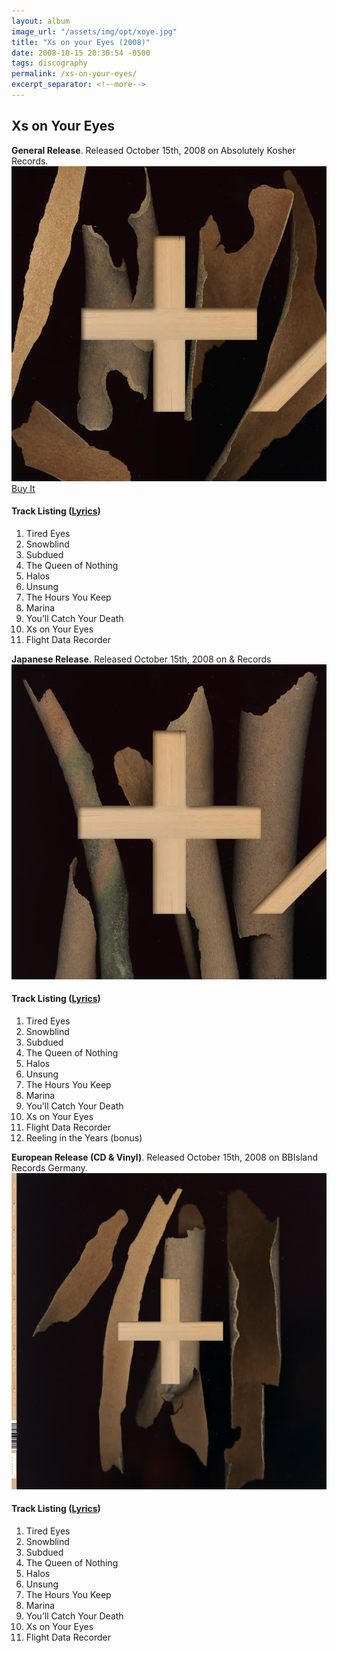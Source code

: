 ```yaml
---
layout: album
image_url: "/assets/img/opt/xoye.jpg"
title: "Xs on your Eyes (2008)"
date: 2008-10-15 20:30:54 -0500
tags: discography
permalink: /xs-on-your-eyes/
excerpt_separator: <!--more-->
---
```


<!--more-->

## Xs on Your Eyes

<div id="container">
    <div id="release-info">
        <b>General Release</b>. Released October 15th, 2008 on Absolutely Kosher Records.
    </div>
    <div id="release-container">
        <div id="artwork">
            <a href="/assets/img/full/xoye.jpg" alt="Full res version"><img src="/assets/img/opt/xoye.jpg"/></a>
            <div id="buy-album-btn">
                <div class="button-sm">
                    <a href="/store/#xs-on-your-eyes-cd">Buy It</a>
                </div>
            </div>
        </div>
        <div id="tracklist">
            <h4>Track Listing (<a href="/lyrics/#xs-on-your-eyes-album">Lyrics</a>)</h4>
            <ol>
                <li>Tired Eyes</li>
                <li>Snowblind</li>
                <li>Subdued</li>
                <li>The Queen of Nothing</li>
                <li>Halos</li>
                <li>Unsung</li>
                <li>The Hours You Keep</li>
                <li>Marina</li>
                <li>You’ll Catch Your Death</li>
                <li>Xs on Your Eyes</li>
                <li>Flight Data Recorder</li>
            </ol>
        </div>
    </div>
</div>
<div id="container">
    <div id="release-info">
        <b>Japanese Release</b>. Released October 15th, 2008 on & Records
    </div>
    <div id="release-container">
        <div id="artwork">
            <a href="/assets/img/full/xoye-jp.jpg" alt="Full res version"><img src="/assets/img/opt/xoye-jp.jpg"/></a>
        </div>
        <div id="tracklist">
            <h4>Track Listing (<a href="/lyrics/#xs-on-your-eyes-album">Lyrics</a>)</h4>
            <ol>
                <li>Tired Eyes</li>
                <li>Snowblind</li>
                <li>Subdued</li>
                <li>The Queen of Nothing</li>
                <li>Halos</li>
                <li>Unsung</li>
                <li>The Hours You Keep</li>
                <li>Marina</li>
                <li>You’ll Catch Your Death</li>
                <li>Xs on Your Eyes</li>
                <li>Flight Data Recorder</li>
                <li>Reeling in the Years (bonus)</li>
            </ol>
        </div>
    </div>
</div>
<div id="container">
    <div id="release-info">
        <b>European Release (CD & Vinyl)</b>. Released October 15th, 2008 on BBIsland Records Germany.
    </div>
    <div id="release-container">
        <div id="artwork">
            <a href="/assets/img/full/xoye-eu.jpg" alt="Full res version"><img src="/assets/img/opt/xoye-eu.jpg"/></a>
        </div>
        <div id="tracklist">
            <h4>Track Listing (<a href="/lyrics/#xs-on-your-eyes-album">Lyrics</a>)</h4>
            <ol>
                <li>Tired Eyes</li>
                <li>Snowblind</li>
                <li>Subdued</li>
                <li>The Queen of Nothing</li>
                <li>Halos</li>
                <li>Unsung</li>
                <li>The Hours You Keep</li>
                <li>Marina</li>
                <li>You’ll Catch Your Death</li>
                <li>Xs on Your Eyes</li>
                <li>Flight Data Recorder</li>
            </ol>
        </div>
    </div>
</div>
